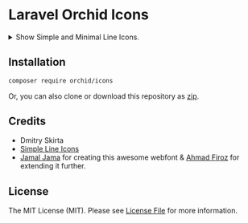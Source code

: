 # Laravel Orchid Icons

<details><summary>Show Simple and Minimal Line Icons.</summary><img src="https://user-images.githubusercontent.com/5102591/46199020-8f8ed700-c316-11e8-9b3a-7388f3f4e818.png"></details>


## Installation

```bash
composer require orchid/icons
```

Or, you can also clone or download this repository as [zip](https://github.com/orchidsoftware/icons/archive/master.zip).

## Credits

* Dmitry Skirta
* [Simple Line Icons](https://github.com/thesabbir/simple-line-icons/)
* [Jamal Jama](https://twitter.com/byjml) for creating this awesome webfont & [Ahmad Firoz](https://twitter.com/firoz_usf) for extending it further.

## License

The MIT License (MIT). Please see [License File](LICENSE) for more information.
